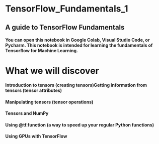 # TensorFlow_Fundamentals_1
## A guide to TensorFlow Fundamentals

#### You can open this notebook in Google Colab, Visual Studio Code, or Pycharm. This notebook is intended for learning the fundamentals of Tensorflow for Machine Learning.

# What we will discover
#### Introduction to tensors (creating tensors)Getting information from tensors (tensor attributes)
#### Manipulating tensors (tensor operations)
#### Tensors and NumPy
#### Using @tf.function (a way to speed up your regular Python functions)
#### Using GPUs with TensorFlow

